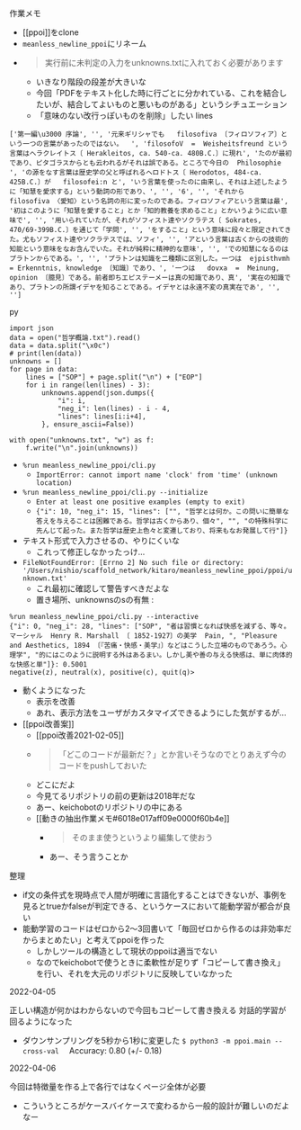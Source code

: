 
作業メモ
- [[ppoi]]をclone
- `meanless_newline_ppoi`にリネーム
- > 実行前に未判定の入力をunknowns.txtに入れておく必要があります
    - いきなり階段の段差が大きいな
    - 今回「PDFをテキスト化した時に行ごとに分かれている、これを結合したいが、結合してよいものと悪いものがある」というシチュエーション
    - 「意味のない改行っぽいものを削除」したい
lines

```
['第一編\u3000 序論', '', '元来ギリシャでも   filosofiva 〔フィロソフィア〕という一つの言葉があったのではない。  ', 'filosofoV  =  Weisheitsfreund という言葉はヘラクレイトス〔 Herakleitos, ca. 540-ca. 480B.C.〕に現れ', 'たのが最初であり、ピタゴラスからとも云われるがそれは誤である。ところで今日の  Philosophie ', 'の源をなす言葉は歴史学の父と呼ばれるヘロドトス〔 Herodotos, 484-ca. 425B.C.〕が   filosofei:n と', 'いう言葉を使ったのに由来し、それは上述したように「知慧を愛求する」という動詞の形であり、', '', '6', '', 'それから   filosofiva 〈愛知〉という名詞の形に変ったのである。フィロソフィアという言葉は最', '初はこのように「知慧を愛すること」とか「知的教養を求めること」とかいうように広い意味で', '', '用いられていたが、それがソフィスト達やソクラテス〔 Sokrates, 470/69-399B.C.〕を通じて「学問', '', 'をすること」という意味に段々と限定されてきた。尤もソフィスト達やソクラテスでは、ソフィ', '', 'アという言葉は古くからの技術的知能という意味をなお含んでいた。それが純粋に精神的な意味', '', 'での知慧になるのはプラトンからである。', '', 'プラトンは知識を二種類に区別した。一つは  ejpisthvmh = Erkenntnis, knowledge 〔知識〕であり、', '一つは   dovxa  =  Meinung,  opinion 〔臆見〕である。前者即ちエピステーメーは真の知識であり、真', '実在の知識であり、プラトンの所謂イデヤを知ることである。イデヤとは永遠不変の真実在であ', '', '']
```

py

```
import json
data = open("哲学概論.txt").read()
data = data.split("\x0c")
# print(len(data))
unknowns = []
for page in data:
    lines = ["SOP"] + page.split("\n") + ["EOP"]
    for i in range(len(lines) - 3):
        unknowns.append(json.dumps({
            "i": i,
            "neg_i": len(lines) - i - 4,
            "lines": lines[i:i+4],
        }, ensure_ascii=False))

with open("unknowns.txt", "w") as f:
    f.write("\n".join(unknowns))
```

- `%run meanless_newline_ppoi/cli.py`
    - `ImportError: cannot import name 'clock' from 'time' (unknown location)`
- `%run meanless_newline_ppoi/cli.py --initialize`
    - `Enter at least one positive examples (empty to exit)`
    - `{"i": 10, "neg_i": 15, "lines": ["", "哲学とは何か。この問いに簡単な答えを与えることは困難である。哲学は古くからあり、個々", "", "の特殊科学に先んじて起った。また哲学は歴史上色々と変遷しており、将来もなお発展して行"]}`
- テキスト形式で入力させるの、やりにくいな
    - これって修正しなかったっけ…
- `FileNotFoundError: [Errno 2] No such file or directory: '/Users/nishio/scaffold_network/kitaro/meanless_newline_ppoi/ppoi/unknown.txt'`
    - これ最初に確認して警告すべきだよな
    - 置き場所、unknownsのsの有無
:

```
%run meanless_newline_ppoi/cli.py --interactive
{"i": 0, "neg_i": 28, "lines": ["SOP", "者は習慣となれば快感を減ずる、等々。マーシャル  Henry R. Marshall 〔 1852-1927〕の美学  Pain, ", "Pleasure and Aesthetics, 1894 〔『苦痛・快感・美学』〕などはこうした立場のものであろう。心理学", "的にはこのように説明する外はあるまい。しかし美や善の与える快感は、単に肉体的な快感と単"]}: 0.5001
negative(z), neutral(x), positive(c), quit(q)>
```

- 動くようになった
    - 表示を改善
    - あれ、表示方法をユーザがカスタマイズできるようにした気がするが…
- [[ppoi改善案]]
    - [[ppoi改善2021-02-05]]
    - > 「どこのコードが最新だ？」とか言いそうなのでとりあえず今のコードをpushしておいた
    - どこにだよ
    - 今見てるリポジトリの前の更新は2018年だな
    - あー、keichobotのリポジトリの中にある
    - [[動きの抽出作業メモ#6018e017aff09e0000f60b4e]]
        - > そのまま使うというより編集して使おう
        - あー、そう言うことか

整理
- if文の条件式を現時点で人間が明確に言語化することはできないが、事例を見るとtrueかfalseが判定できる、というケースにおいて能動学習が都合が良い
- 能動学習のコードはゼロから2〜3回書いて「毎回ゼロから作るのは非効率だからまとめたい」と考えてppoiを作った
    - しかしツールの構造として現状のppoiは適当でない
    - なのでkeichobotで使うときに柔軟性が足りず「コピーして書き換え」を行い、それを大元のリポジトリに反映していなかった

2022-04-05

正しい構造が何かはわからないので今回もコピーして書き換える
対話的学習が回るようになった
- ダウンサンプリングを5秒から1秒に変更した
`$ python3 -m ppoi.main --cross-val  `
Accuracy: 0.80 (+/- 0.18)

2022-04-06

今回は特徴量を作る上で各行ではなくページ全体が必要
- こういうところがケースバイケースで変わるから一般的設計が難しいのだよなー
